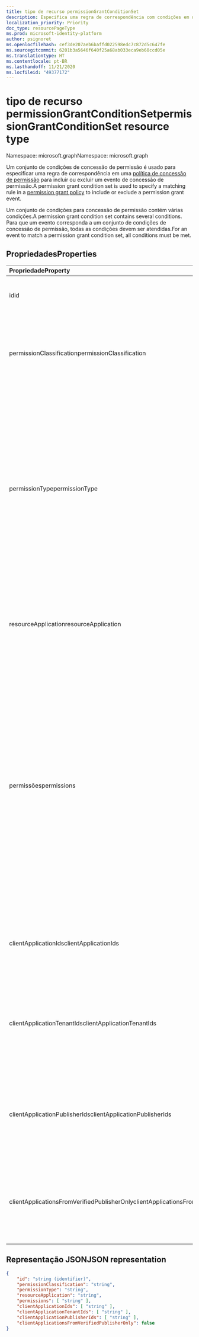 ```yaml
---
title: tipo de recurso permissionGrantConditionSet
description: Especifica uma regra de correspondência com condições em que um evento é incluído ou excluído de uma política de concessão de permissão.
localization_priority: Priority
doc_type: resourcePageType
ms.prod: microsoft-identity-platform
author: psignoret
ms.openlocfilehash: cef3de207aeb6baffd022598edc7c872d5c647fe
ms.sourcegitcommit: 6201b3a5646f640f25a68ab033eca9eb60ccd05e
ms.translationtype: HT
ms.contentlocale: pt-BR
ms.lasthandoff: 11/21/2020
ms.locfileid: "49377172"
---
```

# <a name="permissiongrantconditionset-resource-type"></a><span data-ttu-id="ee70a-103">tipo de recurso permissionGrantConditionSet</span><span class="sxs-lookup"><span data-stu-id="ee70a-103">permissionGrantConditionSet resource type</span></span>

<span data-ttu-id="ee70a-104">Namespace: microsoft.graph</span><span class="sxs-lookup"><span data-stu-id="ee70a-104">Namespace: microsoft.graph</span></span>

<span data-ttu-id="ee70a-105">Um conjunto de condições de concessão de permissão é usado para especificar uma regra de correspondência em uma [política de concessão de permissão](permissiongrantpolicy.md) para incluir ou excluir um evento de concessão de permissão.</span><span class="sxs-lookup"><span data-stu-id="ee70a-105">A permission grant condition set is used to specify a matching rule in a [permission grant policy](permissiongrantpolicy.md) to include or exclude a permission grant event.</span></span>

<span data-ttu-id="ee70a-106">Um conjunto de condições para concessão de permissão contém várias condições.</span><span class="sxs-lookup"><span data-stu-id="ee70a-106">A permission grant condition set contains several conditions.</span></span> <span data-ttu-id="ee70a-107">Para que um evento corresponda a um conjunto de condições de concessão de permissão, todas as condições devem ser atendidas.</span><span class="sxs-lookup"><span data-stu-id="ee70a-107">For an event to match a permission grant condition set, all conditions must be met.</span></span>

## <a name="properties"></a><span data-ttu-id="ee70a-108">Propriedades</span><span class="sxs-lookup"><span data-stu-id="ee70a-108">Properties</span></span>

| <span data-ttu-id="ee70a-109">Propriedade</span><span class="sxs-lookup"><span data-stu-id="ee70a-109">Property</span></span>     | <span data-ttu-id="ee70a-110">Tipo</span><span class="sxs-lookup"><span data-stu-id="ee70a-110">Type</span></span> |<span data-ttu-id="ee70a-111">Descrição</span><span class="sxs-lookup"><span data-stu-id="ee70a-111">Description</span></span>|
|:---------------|:--------|:----------|
| <span data-ttu-id="ee70a-112">id</span><span class="sxs-lookup"><span data-stu-id="ee70a-112">id</span></span> | <span data-ttu-id="ee70a-113">String</span><span class="sxs-lookup"><span data-stu-id="ee70a-113">String</span></span> | <span data-ttu-id="ee70a-114">O identificador exclusivo para o conjunto de condições de concessão de permissão.</span><span class="sxs-lookup"><span data-stu-id="ee70a-114">The unique identifier for the permission grant condition set.</span></span> <span data-ttu-id="ee70a-115">Chave.</span><span class="sxs-lookup"><span data-stu-id="ee70a-115">Key.</span></span> <span data-ttu-id="ee70a-116">Somente leitura.</span><span class="sxs-lookup"><span data-stu-id="ee70a-116">Read-only.</span></span> |
| <span data-ttu-id="ee70a-117">permissionClassification</span><span class="sxs-lookup"><span data-stu-id="ee70a-117">permissionClassification</span></span> | <span data-ttu-id="ee70a-118">String</span><span class="sxs-lookup"><span data-stu-id="ee70a-118">String</span></span> | <span data-ttu-id="ee70a-119">A [classificação de permissão](delegatedpermissionclassification.md) para que a permissão seja concedida ou "tudo" para corresponder a qualquer classificação de permissão (incluindo permissões que não são classificadas).</span><span class="sxs-lookup"><span data-stu-id="ee70a-119">The [permission classification](delegatedpermissionclassification.md) for the permission being granted, or "all" to match with any permission classification (including permissions which are not classified).</span></span> <span data-ttu-id="ee70a-120">O padrão é `all`.</span><span class="sxs-lookup"><span data-stu-id="ee70a-120">Default is `all`.</span></span> |
| <span data-ttu-id="ee70a-121">permissionType</span><span class="sxs-lookup"><span data-stu-id="ee70a-121">permissionType</span></span> | <span data-ttu-id="ee70a-122">permissionType</span><span class="sxs-lookup"><span data-stu-id="ee70a-122">permissionType</span></span> | <span data-ttu-id="ee70a-123">O tipo de permissão da permissão sendo concedida.</span><span class="sxs-lookup"><span data-stu-id="ee70a-123">The permission type of the permission being granted.</span></span> <span data-ttu-id="ee70a-124">Valores possíveis: `application` para permissões do aplicativo (por exemplo, funções do aplicativo) ou `delegated` para permissões delegadas.</span><span class="sxs-lookup"><span data-stu-id="ee70a-124">Possible values: `application` for application permissions (e.g. app roles) or `delegated` for delegated permissions.</span></span> <span data-ttu-id="ee70a-125">O valor `delegatedUserConsentable` indica que as permissões delegadas que não foram configuradas pelo fornecedor da API exigem o consentimento do administrador — esse valor pode ser usado em políticas de concessão de permissão interna, mas não pode ser usado em políticas de concessão de permissão personalizadas.</span><span class="sxs-lookup"><span data-stu-id="ee70a-125">The value `delegatedUserConsentable` indicates delegated permissions which have not been configured by the API publisher to require admin consent—this value may be used in built-in permission grant policies, but cannot be used in custom permission grant policies.</span></span> <span data-ttu-id="ee70a-126">Obrigatório.</span><span class="sxs-lookup"><span data-stu-id="ee70a-126">Required.</span></span> |
| <span data-ttu-id="ee70a-127">resourceApplication</span><span class="sxs-lookup"><span data-stu-id="ee70a-127">resourceApplication</span></span> | <span data-ttu-id="ee70a-128">String</span><span class="sxs-lookup"><span data-stu-id="ee70a-128">String</span></span> | <span data-ttu-id="ee70a-129">O **appId** do aplicativo de recursos (por exemplo, a API) para o qual uma permissão está sendo concedida ou `any` para corresponder a qualquer aplicativo de recurso ou API.</span><span class="sxs-lookup"><span data-stu-id="ee70a-129">The **appId** of the resource application (e.g. the API) for which a permission is being granted, or `any` to match with any resource application or API.</span></span> <span data-ttu-id="ee70a-130">O padrão é `any`.</span><span class="sxs-lookup"><span data-stu-id="ee70a-130">Default is `any`.</span></span> |
| <span data-ttu-id="ee70a-131">permissões</span><span class="sxs-lookup"><span data-stu-id="ee70a-131">permissions</span></span> | <span data-ttu-id="ee70a-132">Conjunto de cadeia de caracteres</span><span class="sxs-lookup"><span data-stu-id="ee70a-132">String collection</span></span> | <span data-ttu-id="ee70a-133">A lista de valores de **identificação** para as permissões específicas corresponderem ou uma lista com o valor único "tudo" para corresponder a qualquer permissão.</span><span class="sxs-lookup"><span data-stu-id="ee70a-133">The list of **id** values for the specific permissions to match with, or a list with the single value "all" to match with any permission.</span></span> <span data-ttu-id="ee70a-134">A **identificação** de permissões delegadas pode ser encontrado na propriedade **oauth2PermissionScopes** do objeto [ **servicePrincipal**](serviceprincipal.md) da API.</span><span class="sxs-lookup"><span data-stu-id="ee70a-134">The **id** of delegated permissions can be found in the **oauth2PermissionScopes** property of the API's [**servicePrincipal**](serviceprincipal.md) object.</span></span> <span data-ttu-id="ee70a-135">A **identificação** das permissões do aplicativo podem ser encontradas na propriedade **appRoles** do objeto [**servicePrincipal**](serviceprincipal.md) da API.</span><span class="sxs-lookup"><span data-stu-id="ee70a-135">The **id** of application permissions can be found in the **appRoles** property of the API's [**servicePrincipal**](serviceprincipal.md) object.</span></span> <span data-ttu-id="ee70a-136">A **identificação** de permissões de aplicativos específicas do recurso pode ser encontrada na propriedade **resourceSpecificApplicationPermissions** do objeto [**servicePrncipal**](serviceprincipal.md) da API.</span><span class="sxs-lookup"><span data-stu-id="ee70a-136">The **id** of resource-specific application permissions can be found in the **resourceSpecificApplicationPermissions** property of the API's [**servicePrincipal**](serviceprincipal.md) object.</span></span> <span data-ttu-id="ee70a-137">O padrão é o valor único "tudo".</span><span class="sxs-lookup"><span data-stu-id="ee70a-137">Default is the single value "all".</span></span> |
| <span data-ttu-id="ee70a-138">clientApplicationIds</span><span class="sxs-lookup"><span data-stu-id="ee70a-138">clientApplicationIds</span></span> | <span data-ttu-id="ee70a-139">Coleção de cadeias de caracteres</span><span class="sxs-lookup"><span data-stu-id="ee70a-139">String collection</span></span> | <span data-ttu-id="ee70a-140">A lista de valores de **identificação** para os aplicativos cliente se corresponderem ou uma lista com o valor único "tudo" para corresponder a qualquer aplicativo cliente.</span><span class="sxs-lookup"><span data-stu-id="ee70a-140">A list of **appId** values for the client applications to match with, or a list with the single value "all" to match any client application.</span></span> <span data-ttu-id="ee70a-141">O padrão é o valor único "tudo".</span><span class="sxs-lookup"><span data-stu-id="ee70a-141">Default is the single value "all".</span></span> |
| <span data-ttu-id="ee70a-142">clientApplicationTenantIds</span><span class="sxs-lookup"><span data-stu-id="ee70a-142">clientApplicationTenantIds</span></span> | <span data-ttu-id="ee70a-143">Coleção de cadeias de caracteres</span><span class="sxs-lookup"><span data-stu-id="ee70a-143">String collection</span></span> | <span data-ttu-id="ee70a-144">Uma lista de IDs de locatários do Azure Active Directory na qual o aplicativo cliente está registrado ou uma lista com o valor único para corresponder a aplicativos cliente registrados em qualquer locatário.</span><span class="sxs-lookup"><span data-stu-id="ee70a-144">A list of Azure Active Directory tenant IDs in which the client application is registered, or a list with the single value "all" to match with client apps registered in any tenant.</span></span> <span data-ttu-id="ee70a-145">O padrão é o valor único "tudo".</span><span class="sxs-lookup"><span data-stu-id="ee70a-145">Default is the single value "all".</span></span> |
| <span data-ttu-id="ee70a-146">clientApplicationPublisherIds</span><span class="sxs-lookup"><span data-stu-id="ee70a-146">clientApplicationPublisherIds</span></span> | <span data-ttu-id="ee70a-147">Coleção de cadeias de caracteres</span><span class="sxs-lookup"><span data-stu-id="ee70a-147">String collection</span></span> | <span data-ttu-id="ee70a-148">Uma lista de identificações Microsoft Partner Network (MPN) para fornecedores verificados de aplicativo cliente, ou uma lista com valor único "tudo" para corresponder aos aplicativos cliente de qualquer fornecedor.</span><span class="sxs-lookup"><span data-stu-id="ee70a-148">A list of Microsoft Partner Network (MPN) IDs for verified publishers of the client application, or a list with the single value "all" to match with client apps from any publisher.</span></span> <span data-ttu-id="ee70a-149">O padrão é o valor único "tudo".</span><span class="sxs-lookup"><span data-stu-id="ee70a-149">Default is the single value "all".</span></span> |
| <span data-ttu-id="ee70a-150">clientApplicationsFromVerifiedPublisherOnly</span><span class="sxs-lookup"><span data-stu-id="ee70a-150">clientApplicationsFromVerifiedPublisherOnly</span></span> | <span data-ttu-id="ee70a-151">Booleano</span><span class="sxs-lookup"><span data-stu-id="ee70a-151">Boolean</span></span> | <span data-ttu-id="ee70a-152">Configure para `true` para corresponder apenas a aplicativos cliente com um fornecedor verificado.</span><span class="sxs-lookup"><span data-stu-id="ee70a-152">Set to `true` to only match on client applications with a verified publisher.</span></span> <span data-ttu-id="ee70a-153">Configure para `false` para corresponder a qualquer aplicativo cliente, mesmo que não tenha um fornecedor verificado.</span><span class="sxs-lookup"><span data-stu-id="ee70a-153">Set to `false` to match on any client app, even if it does not have a verified publisher.</span></span> <span data-ttu-id="ee70a-154">O padrão é `false`.</span><span class="sxs-lookup"><span data-stu-id="ee70a-154">Default is `false`.</span></span> |

## <a name="json-representation"></a><span data-ttu-id="ee70a-155">Representação JSON</span><span class="sxs-lookup"><span data-stu-id="ee70a-155">JSON representation</span></span>

<!-- {
  "blockType": "resource",
  "keyProperty": "id",
  "@odata.type": "microsoft.graph.permissionGrantConditionSet"
}-->

```json
{
    "id": "string (identifier)",
    "permissionClassification": "string",
    "permissionType": "string",
    "resourceApplication": "string",
    "permissions": [ "string" ],
    "clientApplicationIds": [ "string" ],
    "clientApplicationTenantIds": [ "string" ],
    "clientApplicationPublisherIds": [ "string" ],
    "clientApplicationsFromVerifiedPublisherOnly": false
}
```
